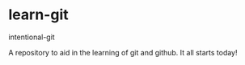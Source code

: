 # learn-git
intentional-git

A repository to aid in the learning of git and github.
It all starts today!
